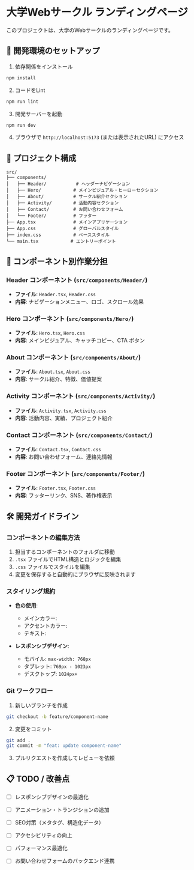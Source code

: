 # 大学Webサークル ランディングページ

このプロジェクトは、大学のWebサークルのランディングページです。

## 🚀 開発環境のセットアップ

1. 依存関係をインストール
```bash
npm install
```

2. コードをLint
```bash
npm run lint
```
3. 開発サーバーを起動
```bash
npm run dev
```
4. ブラウザで `http://localhost:5173` (または表示されたURL) にアクセス

## 📁 プロジェクト構成

```
src/
├── components/
│   ├── Header/           # ヘッダーナビゲーション
│   ├── Hero/            # メインビジュアル・ヒーローセクション
│   ├── About/           # サークル紹介セクション
│   ├── Activity/        # 活動内容セクション
│   ├── Contact/         # お問い合わせフォーム
│   └── Footer/          # フッター
├── App.tsx              # メインアプリケーション
├── App.css              # グローバルスタイル
├── index.css            # ベーススタイル
└── main.tsx            # エントリーポイント
```

## 🎯 コンポーネント別作業分担

### Header コンポーネント (`src/components/Header/`)
- **ファイル**: `Header.tsx`, `Header.css`
- **内容**: ナビゲーションメニュー、ロゴ、スクロール効果

### Hero コンポーネント (`src/components/Hero/`)
- **ファイル**: `Hero.tsx`, `Hero.css`
- **内容**: メインビジュアル、キャッチコピー、CTA ボタン

### About コンポーネント (`src/components/About/`)
- **ファイル**: `About.tsx`, `About.css`
- **内容**: サークル紹介、特徴、価値提案

### Activity コンポーネント (`src/components/Activity/`)
- **ファイル**: `Activity.tsx`, `Activity.css`
- **内容**: 活動内容、実績、プロジェクト紹介

### Contact コンポーネント (`src/components/Contact/`)
- **ファイル**: `Contact.tsx`, `Contact.css`
- **内容**: お問い合わせフォーム、連絡先情報

### Footer コンポーネント (`src/components/Footer/`)
- **ファイル**: `Footer.tsx`, `Footer.css`
- **内容**: フッターリンク、SNS、著作権表示

## 🛠️ 開発ガイドライン

### コンポーネントの編集方法

1. 担当するコンポーネントのフォルダに移動
2. `.tsx` ファイルでHTML構造とロジックを編集
3. `.css` ファイルでスタイルを編集
4. 変更を保存すると自動的にブラウザに反映されます

### スタイリング規約

- **色の使用**: 
  - メインカラー: 
  - アクセントカラー: 
  - テキスト: 
  
- **レスポンシブデザイン**: 
  - モバイル: `max-width: 768px`
  - タブレット: `769px - 1023px`
  - デスクトップ: `1024px+`

### Git ワークフロー

1. 新しいブランチを作成
```bash
git checkout -b feature/component-name
```

2. 変更をコミット
```bash
git add .
git commit -m "feat: update component-name"
```

3. プルリクエストを作成してレビューを依頼

## 📋 TODO / 改善点

- [ ] レスポンシブデザインの最適化
- [ ] アニメーション・トランジションの追加
- [ ] SEO対策（メタタグ、構造化データ）
- [ ] アクセシビリティの向上
- [ ] パフォーマンス最適化
- [ ] お問い合わせフォームのバックエンド連携

